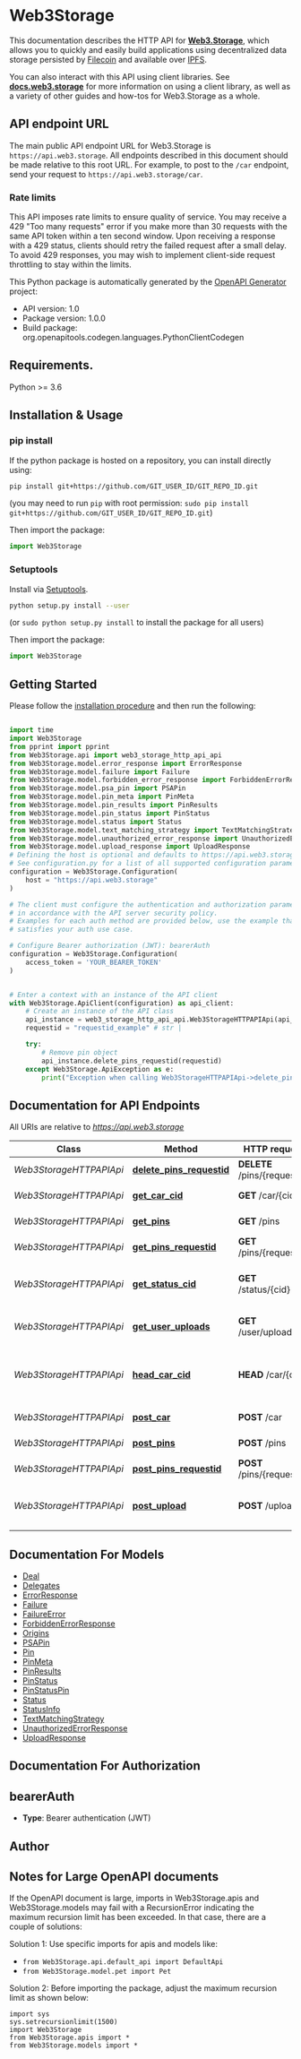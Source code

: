 # Web3Storage
This documentation describes the HTTP API for [**Web3.Storage**](https://web3.storage), which allows you to quickly and easily build applications using decentralized data storage persisted by [Filecoin](https://filecoin.io) and available over [IPFS](https://ipfs.io).

You can also interact with this API using client libraries. See [**docs.web3.storage**](https://docs.web3.storage) for more information on using a client library, as well as a variety of other guides and how-tos for Web3.Storage as a whole.

## API endpoint URL

The main public API endpoint URL for Web3.Storage is `https://api.web3.storage`. All endpoints described in this document should be made relative to this root URL. For example, to post to the `/car` endpoint, send your request to `https://api.web3.storage/car`.

### Rate limits

This API imposes rate limits to ensure quality of service. You may receive a 429 \"Too many requests\" error if you make more than 30 requests with the same API token within a ten second window. Upon receiving a response with a 429 status, clients should retry the failed request after a small delay. To avoid 429 responses, you may wish to implement client-side request throttling to stay within the limits.


This Python package is automatically generated by the [OpenAPI Generator](https://openapi-generator.tech) project:

- API version: 1.0
- Package version: 1.0.0
- Build package: org.openapitools.codegen.languages.PythonClientCodegen

## Requirements.

Python >= 3.6

## Installation & Usage
### pip install

If the python package is hosted on a repository, you can install directly using:

```sh
pip install git+https://github.com/GIT_USER_ID/GIT_REPO_ID.git
```
(you may need to run `pip` with root permission: `sudo pip install git+https://github.com/GIT_USER_ID/GIT_REPO_ID.git`)

Then import the package:
```python
import Web3Storage
```

### Setuptools

Install via [Setuptools](http://pypi.python.org/pypi/setuptools).

```sh
python setup.py install --user
```
(or `sudo python setup.py install` to install the package for all users)

Then import the package:
```python
import Web3Storage
```

## Getting Started

Please follow the [installation procedure](#installation--usage) and then run the following:

```python

import time
import Web3Storage
from pprint import pprint
from Web3Storage.api import web3_storage_http_api_api
from Web3Storage.model.error_response import ErrorResponse
from Web3Storage.model.failure import Failure
from Web3Storage.model.forbidden_error_response import ForbiddenErrorResponse
from Web3Storage.model.psa_pin import PSAPin
from Web3Storage.model.pin_meta import PinMeta
from Web3Storage.model.pin_results import PinResults
from Web3Storage.model.pin_status import PinStatus
from Web3Storage.model.status import Status
from Web3Storage.model.text_matching_strategy import TextMatchingStrategy
from Web3Storage.model.unauthorized_error_response import UnauthorizedErrorResponse
from Web3Storage.model.upload_response import UploadResponse
# Defining the host is optional and defaults to https://api.web3.storage
# See configuration.py for a list of all supported configuration parameters.
configuration = Web3Storage.Configuration(
    host = "https://api.web3.storage"
)

# The client must configure the authentication and authorization parameters
# in accordance with the API server security policy.
# Examples for each auth method are provided below, use the example that
# satisfies your auth use case.

# Configure Bearer authorization (JWT): bearerAuth
configuration = Web3Storage.Configuration(
    access_token = 'YOUR_BEARER_TOKEN'
)


# Enter a context with an instance of the API client
with Web3Storage.ApiClient(configuration) as api_client:
    # Create an instance of the API class
    api_instance = web3_storage_http_api_api.Web3StorageHTTPAPIApi(api_client)
    requestid = "requestid_example" # str | 

    try:
        # Remove pin object
        api_instance.delete_pins_requestid(requestid)
    except Web3Storage.ApiException as e:
        print("Exception when calling Web3StorageHTTPAPIApi->delete_pins_requestid: %s\n" % e)
```

## Documentation for API Endpoints

All URIs are relative to *https://api.web3.storage*

Class | Method | HTTP request | Description
------------ | ------------- | ------------- | -------------
*Web3StorageHTTPAPIApi* | [**delete_pins_requestid**](docs/Web3StorageHTTPAPIApi.md#delete_pins_requestid) | **DELETE** /pins/{requestid} | Remove pin object
*Web3StorageHTTPAPIApi* | [**get_car_cid**](docs/Web3StorageHTTPAPIApi.md#get_car_cid) | **GET** /car/{cid} | Retrieve a CAR
*Web3StorageHTTPAPIApi* | [**get_pins**](docs/Web3StorageHTTPAPIApi.md#get_pins) | **GET** /pins | List pin objects
*Web3StorageHTTPAPIApi* | [**get_pins_requestid**](docs/Web3StorageHTTPAPIApi.md#get_pins_requestid) | **GET** /pins/{requestid} | Get pin object
*Web3StorageHTTPAPIApi* | [**get_status_cid**](docs/Web3StorageHTTPAPIApi.md#get_status_cid) | **GET** /status/{cid} | Retrieve information about an upload
*Web3StorageHTTPAPIApi* | [**get_user_uploads**](docs/Web3StorageHTTPAPIApi.md#get_user_uploads) | **GET** /user/uploads | List previous uploads
*Web3StorageHTTPAPIApi* | [**head_car_cid**](docs/Web3StorageHTTPAPIApi.md#head_car_cid) | **HEAD** /car/{cid} | Retrieve HTTP headers regarding a CAR
*Web3StorageHTTPAPIApi* | [**post_car**](docs/Web3StorageHTTPAPIApi.md#post_car) | **POST** /car | Upload a CAR
*Web3StorageHTTPAPIApi* | [**post_pins**](docs/Web3StorageHTTPAPIApi.md#post_pins) | **POST** /pins | Add pin object
*Web3StorageHTTPAPIApi* | [**post_pins_requestid**](docs/Web3StorageHTTPAPIApi.md#post_pins_requestid) | **POST** /pins/{requestid} | Replace pin object
*Web3StorageHTTPAPIApi* | [**post_upload**](docs/Web3StorageHTTPAPIApi.md#post_upload) | **POST** /upload | Upload and store one or more files


## Documentation For Models

 - [Deal](docs/Deal.md)
 - [Delegates](docs/Delegates.md)
 - [ErrorResponse](docs/ErrorResponse.md)
 - [Failure](docs/Failure.md)
 - [FailureError](docs/FailureError.md)
 - [ForbiddenErrorResponse](docs/ForbiddenErrorResponse.md)
 - [Origins](docs/Origins.md)
 - [PSAPin](docs/PSAPin.md)
 - [Pin](docs/Pin.md)
 - [PinMeta](docs/PinMeta.md)
 - [PinResults](docs/PinResults.md)
 - [PinStatus](docs/PinStatus.md)
 - [PinStatusPin](docs/PinStatusPin.md)
 - [Status](docs/Status.md)
 - [StatusInfo](docs/StatusInfo.md)
 - [TextMatchingStrategy](docs/TextMatchingStrategy.md)
 - [UnauthorizedErrorResponse](docs/UnauthorizedErrorResponse.md)
 - [UploadResponse](docs/UploadResponse.md)


## Documentation For Authorization


## bearerAuth

- **Type**: Bearer authentication (JWT)


## Author




## Notes for Large OpenAPI documents
If the OpenAPI document is large, imports in Web3Storage.apis and Web3Storage.models may fail with a
RecursionError indicating the maximum recursion limit has been exceeded. In that case, there are a couple of solutions:

Solution 1:
Use specific imports for apis and models like:
- `from Web3Storage.api.default_api import DefaultApi`
- `from Web3Storage.model.pet import Pet`

Solution 2:
Before importing the package, adjust the maximum recursion limit as shown below:
```
import sys
sys.setrecursionlimit(1500)
import Web3Storage
from Web3Storage.apis import *
from Web3Storage.models import *
```

